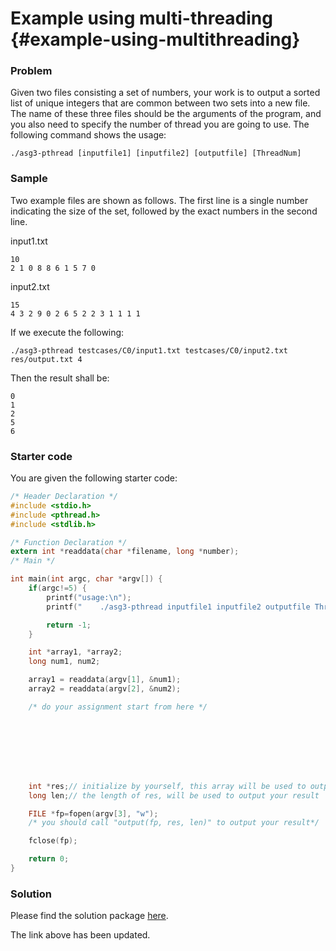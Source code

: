 # Example using multi-threading {#example-using-multithreading}

### Problem

Given two files consisting a set of numbers,  your work is to output a sorted list of unique integers that are common between two sets into a new file. The name of these three files should be the arguments of the program, and you also need to specify the number of thread you are going to use. The following command shows the usage:

```
./asg3-pthread [inputfile1] [inputfile2] [outputfile] [ThreadNum]
```

### Sample

Two example files are shown as follows. The first line is a single number indicating the size of the set, followed by the exact numbers in the second line.

input1.txt

```
10
2 1 0 8 8 6 1 5 7 0
```

input2.txt

```
15
4 3 2 9 0 2 6 5 2 2 3 1 1 1 1
```

If we execute the following:

```
./asg3-pthread testcases/C0/input1.txt testcases/C0/input2.txt res/output.txt 4
```

Then the result shall be:

```
0
1
2
5
6
```

### Starter code

You are given the following starter code:

```c
/* Header Declaration */
#include <stdio.h>
#include <pthread.h>
#include <stdlib.h>

/* Function Declaration */
extern int *readdata(char *filename, long *number);
/* Main */

int main(int argc, char *argv[]) {
    if(argc!=5) {
        printf("usage:\n");
        printf("    ./asg3-pthread inputfile1 inputfile2 outputfile ThreadNum\n");

        return -1;
    }

    int *array1, *array2;
    long num1, num2;

    array1 = readdata(argv[1], &num1);
    array2 = readdata(argv[2], &num2);

    /* do your assignment start from here */








    int *res;// initialize by yourself, this array will be used to output your result
    long len;// the length of res, will be used to output your result

    FILE *fp=fopen(argv[3], "w");
    /* you should call "output(fp, res, len)" to output your result*/

    fclose(fp);

    return 0;
}
```

### Solution

Please find the solution package [here](https://github.com/eric-lo/Solution-package/blob/master/MT_problem_soln.rar?raw=true).

The link above has been updated.

